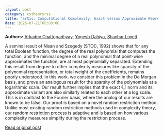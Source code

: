 ```yaml
---
layout: post
category: cstheoryrss
title: "arXiv: Computational Complexity: Exact versus Approximate Representations of Boolean Functions in the De"
date: 2025-07-21T00:00:00
---
```


**Authors:** [Arkadev Chattopadhyay](https://dblp.uni-trier.de/search?q=Arkadev+Chattopadhyay), [Yogesh Dahiya](https://dblp.uni-trier.de/search?q=Yogesh+Dahiya), [Shachar Lovett](https://dblp.uni-trier.de/search?q=Shachar+Lovett)

A seminal result of Nisan and Szegedy (STOC, 1992) shows that for any total
Boolean function, the degree of the real polynomial that computes the function,
and the minimal degree of a real polynomial that point-wise approximates the
function, are at most polynomially separated. Extending this result from degree
to other complexity measures like sparsity of the polynomial representation, or
total weight of the coefficients, remains poorly understood.
In this work, we consider this problem in the De Morgan basis, and prove an
analogous result for the sparsity of the polynomials at a logarithmic scale.
Our result further implies that the exact $\ell\_1$ norm and its approximate
variant are also similarly related to each other at a log scale. This is in
contrast to the Fourier basis, where the analog of our results are known to be
false.
Our proof is based on a novel random restriction method. Unlike most existing
random restriction methods used in complexity theory, our random restriction
process is adaptive and is based on how various complexity measures simplify
during the restriction process.

[Read original post](http://arxiv.org/abs/2507.13963v1)
